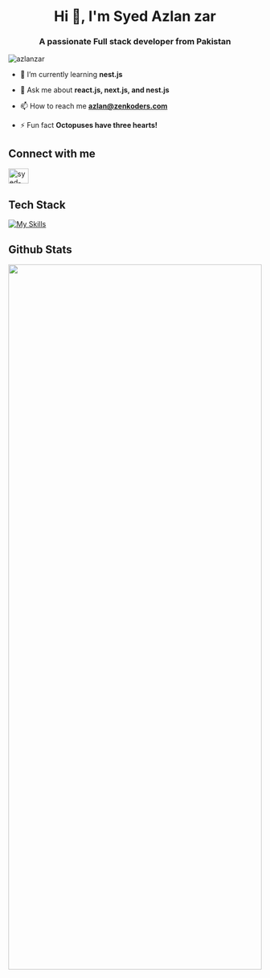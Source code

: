 <h1 align="center">Hi 👋, I'm Syed Azlan zar</h1>
<h3 align="center">A passionate Full stack developer from Pakistan</h3>

<p align="left"><img src="https://komarev.com/ghpvc/?username=azlanzar&label=Profile%20views&color=0e75b6&style=flat" alt="azlanzar" /></p>

- 🌱 I’m currently learning **nest.js**

- 💬 Ask me about **react.js, next.js, and nest.js**

- 📫 How to reach me **azlan@zenkoders.com**

- ⚡ Fun fact **Octopuses have three hearts!**



<h2 align="left">Connect with me</h2>
<p align="left">
<a href="https://linkedin.com/in/syed-azlan-zar" target="blank"><img align="center" src="https://raw.githubusercontent.com/rahuldkjain/github-profile-readme-generator/master/src/images/icons/Social/linked-in-alt.svg" alt="syed-azlan-zar" height="30" width="40" /></a>
</p>

<h2 align="left">Tech Stack</h2>

[![My Skills](https://skillicons.dev/icons?i=js,html,css,bootstrap,nodejs,express,figma,firebase,github,graphql,materialui,mongodb,mysql,nestjs,postgres,react,redux,sass,supabase,tailwind,ts,vercel,nextjs,docker)](https://skillicons.dev)

## Github Stats  
<img src="https://github-readme-stats.vercel.app/api?username=azlanzar&show_icons=true&count_private=true&hide_border=true" align="left" style="width: 100%; height: 60%" />


